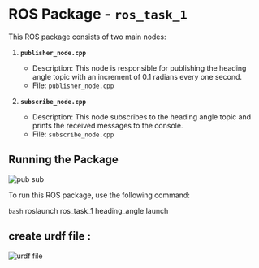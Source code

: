 # ROS Package - `ros_task_1`

This ROS package consists of two main nodes:

1. **`publisher_node.cpp`**
    - Description: This node is responsible for publishing the heading angle topic with an increment of 0.1 radians every one second.
    - File: `publisher_node.cpp`

2. **`subscribe_node.cpp`**
    - Description: This node subscribes to the heading angle topic and prints the received messages to the console.
    - File: `subscribe_node.cpp`

## Running the Package

![pub sub](https://github.com/Ahmed-M0ataz/Robotics-Course/blob/main/task_6/media/heading_angle.gif)

To run this ROS package, use the following command:

```bash```
roslaunch ros_task_1 heading_angle.launch 


## create urdf file :

![urdf file](https://github.com/Ahmed-M0ataz/Robotics-Course/blob/main/task_6/media/urdf_file.png)
